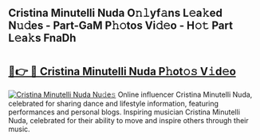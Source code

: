 ## Cristina Minutelli Nuda O𝚗𝚕yf𝚊ns L𝚎a𝚔ed N𝚞𝚍es - Part-GaM P𝚑𝚘tos Vi𝚍𝚎o - H𝚘𝚝 Part L𝚎a𝚔s FnaDh

# <h2><a href="http://kf55v8q.oniu.top/?m=Cristina+Minutelli+Nuda">🔗👉 🔴 Cristina Minutelli Nuda P𝚑ot𝚘𝚜 V𝚒d𝚎o</a></h2>

[![Cristina Minutelli Nuda Nu𝚍e𝚜](https://i.imgur.com/0qMVB7G.gif)](http://kf55v8q.oniu.top/?m=Cristina+Minutelli+Nuda)
Online influencer Cristina Minutelli Nuda, celebrated for sharing dance and lifestyle information, featuring performances and personal blogs. Inspiring musician Cristina Minutelli Nuda, celebrated for their ability to move and inspire others through their music.  
